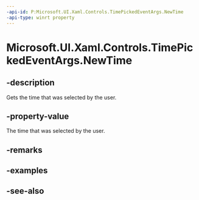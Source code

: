 ```yaml
---
-api-id: P:Microsoft.UI.Xaml.Controls.TimePickedEventArgs.NewTime
-api-type: winrt property
---
```


<!-- Property syntax
public Windows.Foundation.TimeSpan NewTime { get; }
-->

# Microsoft.UI.Xaml.Controls.TimePickedEventArgs.NewTime

## -description
Gets the time that was selected by the user.

## -property-value
The time that was selected by the user.

## -remarks

## -examples

## -see-also
